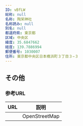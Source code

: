 ```yaml
---
ID: vBfLW
総称: null
名称: 陶栄神社
名称読み: null
別名: null
都道府県: 東京都
区域: 中央区
緯度: 35.6847662
経度: 139.7886994
郵便番号: 1030007
住所: 東京都中央区日本橋浜町３丁目３−３
---
```


## その他

### 参考URL

| URL | 説明          |
| --- | ------------- |
|     | OpenStreetMap |
